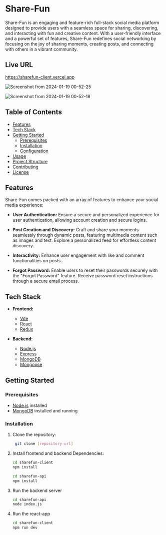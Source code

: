 # Share-Fun

Share-Fun is an engaging and feature-rich full-stack social media platform designed to provide users with a seamless space for sharing, discovering, and interacting with fun and creative content. With a user-friendly interface and a powerful set of features, Share-Fun redefines social networking by focusing on the joy of sharing moments, creating posts, and connecting with others in a vibrant community.

## Live URL

https://sharefun-client.vercel.app

![Screenshot from 2024-01-19 00-52-25](https://github.com/Aryan123-rgb/FullStackSocialMedia/assets/118872531/0a38ab2b-5d78-44a3-b215-2b4bfaea2765)

![Screenshot from 2024-01-19 00-52-18](https://github.com/Aryan123-rgb/FullStackSocialMedia/assets/118872531/dfa5c141-dff8-483f-8f7c-bd05d38955c8)

## Table of Contents

- [Features](#features)
- [Tech Stack](#tech-stack)
- [Getting Started](#getting-started)
  - [Prerequisites](#prerequisites)
  - [Installation](#installation)
  - [Configuration](#configuration)
- [Usage](#usage)
- [Project Structure](#project-structure)
- [Contributing](#contributing)
- [License](#license)

## Features

Share-Fun comes packed with an array of features to enhance your social media experience:

- **User Authentication:** Ensure a secure and personalized experience for user authentication, allowing account creation and secure logins.

- **Post Creation and Discovery:** Craft and share your moments seamlessly through dynamic posts, featuring multimedia content such as images and text. Explore a personalized feed for effortless content discovery.

- **Interactivity:** Enhance user engagement with like and comment functionalities on posts.

- **Forgot Password:** Enable users to reset their passwords securely with the "Forgot Password" feature. Receive password reset instructions through a secure email process.


## Tech Stack

- **Frontend:**
  - [Vite](https://vitejs.dev/)
  - [React](https://reactjs.org/)
  - [Redux](https://redux.js.org/)

- **Backend:**
  - [Node.js](https://nodejs.org/)
  - [Express](https://expressjs.com/)
  - [MongoDB](https://www.mongodb.com/)
  - [Mongoose](https://mongoosejs.com/)

## Getting Started

### Prerequisites

- [Node.js](https://nodejs.org/) installed
- [MongoDB](https://www.mongodb.com/) installed and running

### Installation

1. Clone the repository:

   ```bash
    git clone [repository-url]
   ```
2. Install frontend and backend Dependencies:
   ```bash
   cd sharefun-client
   npm install

   cd sharefun-api
   npm install
   ```
3. Run the backend server
   ```bash
   cd sharefun-api
   node index.js
   ```
4. Run the react-app
   ```bash
   cd sharefun-client
   npm run dev
   ```

